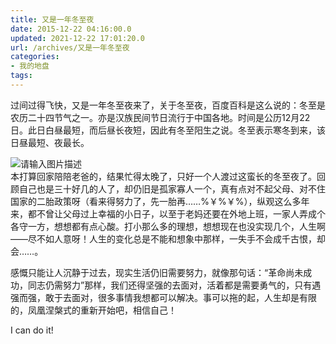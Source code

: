 ```yaml
---
title: 又是一年冬至夜
date: 2015-12-22 04:16:00.0
updated: 2021-12-22 17:01:20.0
url: /archives/又是一年冬至夜
categories: 
- 我的地盘
tags: 
---
```


<p>过间过得飞快，又是一年冬至夜来了，关于冬至夜，百度百科是这么说的：冬至是农历二十四节气之一。亦是汉族民间节日流行于中国各地。时间是公历12月22日。此日白昼最短，而后昼长夜短，因此有冬至阳生之说。冬至表示寒冬到来，该日昼最短、夜最长。</p><p><img src="https://cdn.uu126.cn/wp-content/uploads/2015/12/5dbe85b9f0673dabc207ccad8b64ac3b.jpg" alt="请输入图片描述" title="请输入图片描述"><br />本打算回家陪陪老爸的，结果忙得太晚了，只好一个人渡过这蛮长的冬至夜了。回顾自己也是三十好几的人了，却仍旧是孤家寡人一个，真有点对不起父母、对不住国家的二胎政策呀（看来得努力了，先一胎再……%￥%￥%），纵观这么多年来，都不曾让父母过上幸福的小日子，以至于老妈还要在外地上班，一家人弄成个各守一方，想想都有点心酸。打小那么多的理想，想想现在也没实现几个，人生啊——尽不如人意呀！人生的变化总是不能和想象中那样，一失手不会成千古恨，却会……。</p><p>感慨只能让人沉静于过去，现实生活仍旧需要努力，就像那句话：“革命尚未成功，同志仍需努力”那样，我们还得坚强的去面对，活着都是需要勇气的，只有遇强而强，敢于去面对，很多事情我想都可以解决。事可以拖的起，人生却是有限的，凤凰涅槃式的重新开始吧，相信自己！</p><p>I can do it!</p>